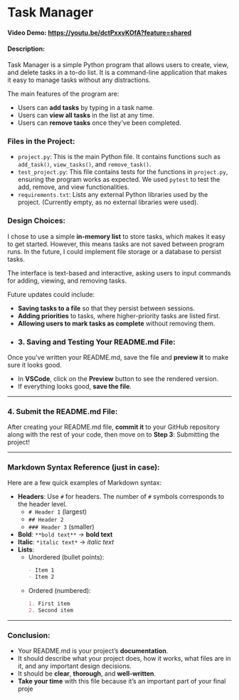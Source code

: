 # Task Manager

#### Video Demo: https://youtu.be/dctPxxvKOfA?feature=shared

#### Description:

Task Manager is a simple Python program that allows users to create, view, and delete tasks in a to-do list. It is a command-line application that makes it easy to manage tasks without any distractions.

The main features of the program are:
- Users can **add tasks** by typing in a task name.
- Users can **view all tasks** in the list at any time.
- Users can **remove tasks** once they've been completed.

### Files in the Project:
- `project.py`: This is the main Python file. It contains functions such as `add_task()`, `view_tasks()`, and `remove_task()`.
- `test_project.py`: This file contains tests for the functions in `project.py`, ensuring the program works as expected. We used `pytest` to test the add, remove, and view functionalities.
- `requirements.txt`: Lists any external Python libraries used by the project. (Currently empty, as no external libraries were used).

### Design Choices:
I chose to use a simple **in-memory list** to store tasks, which makes it easy to get started. However, this means tasks are not saved between program runs. In the future, I could implement file storage or a database to persist tasks.

The interface is text-based and interactive, asking users to input commands for adding, viewing, and removing tasks.

Future updates could include:
- **Saving tasks to a file** so that they persist between sessions.
- **Adding priorities** to tasks, where higher-priority tasks are listed first.
- **Allowing users to mark tasks as complete** without removing them.
- ### **3. Saving and Testing Your README.md File:**

Once you've written your README.md, save the file and **preview it** to make sure it looks good. 

- In **VSCode**, click on the **Preview** button to see the rendered version.
- If everything looks good, **save the file**.

---

### **4. Submit the README.md File:**

After creating your README.md file, **commit it** to your GitHub repository along with the rest of your code, then move on to **Step 3**: Submitting the project!

---

### **Markdown Syntax Reference** (just in case):

Here are a few quick examples of Markdown syntax:

- **Headers**: Use `#` for headers. The number of `#` symbols corresponds to the header level.
  - `# Header 1` (largest)
  - `## Header 2`
  - `### Header 3` (smaller)
- **Bold**: `**bold text**` → **bold text**
- **Italic**: `*italic text*` → *italic text*
- **Lists**: 
  - Unordered (bullet points): 
    ```markdown
    - Item 1
    - Item 2
    ```
  - Ordered (numbered):
    ```markdown
    1. First item
    2. Second item
    ```

---

### **Conclusion:**

- Your README.md is your project’s **documentation**.
- It should describe what your project does, how it works, what files are in it, and any important design decisions.
- It should be **clear**, **thorough**, and **well-written**.
- **Take your time** with this file because it’s an important part of your final proje
